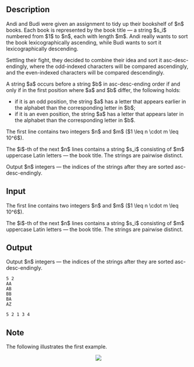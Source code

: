 ## Description

<div><p>Andi and Budi were given an assignment to tidy up their bookshelf of $n$ books. Each book is represented by the book title — a string $s_i$ numbered from $1$ to $n$, each with length $m$. Andi really wants to sort the book lexicographically ascending, while Budi wants to sort it lexicographically descending.</p><p>Settling their fight, they decided to combine their idea and sort it <span class="tex-font-style-it">asc-desc-endingly</span>, where <span class="tex-font-style-bf">the odd-indexed characters will be compared ascendingly</span>, and <span class="tex-font-style-bf">the even-indexed characters will be compared descendingly</span>.</p><p>A string $a$ occurs before a string $b$ in <span class="tex-font-style-it">asc-desc-ending</span> order if and only if in the first position where $a$ and $b$ differ, the following holds:</p><ul> <li> if it is an odd position, the string $a$ has a letter that appears earlier in the alphabet than the corresponding letter in $b$; </li><li> if it is an even position, the string $a$ has a letter that appears later in the alphabet than the corresponding letter in $b$. </li></ul></div><div class="input-specification"><p>The first line contains two integers $n$ and $m$ ($1 \leq n \cdot m \leq 10^6$).</p><p>The $i$-th of the next $n$ lines contains a string $s_i$ consisting of $m$ uppercase Latin letters — the book title. The strings are pairwise distinct.</p></div><div class="output-specification"><p>Output $n$ integers — the indices of the strings after they are sorted <span class="tex-font-style-it">asc-desc-endingly</span>.</p></div>

## Input

<p>The first line contains two integers $n$ and $m$ ($1 \leq n \cdot m \leq 10^6$).</p><p>The $i$-th of the next $n$ lines contains a string $s_i$ consisting of $m$ uppercase Latin letters — the book title. The strings are pairwise distinct.</p>

## Output

<p>Output $n$ integers — the indices of the strings after they are sorted <span class="tex-font-style-it">asc-desc-endingly</span>.</p>





```input1
5 2
AA
AB
BB
BA
AZ
```




```output1
5 2 1 3 4
```



## Note

<p>The following illustrates the first example.</p><center> <img class="tex-graphics" src="file://5RiuSXol.png" style="max-width: 100.0%;max-height: 100.0%;"> </center>
